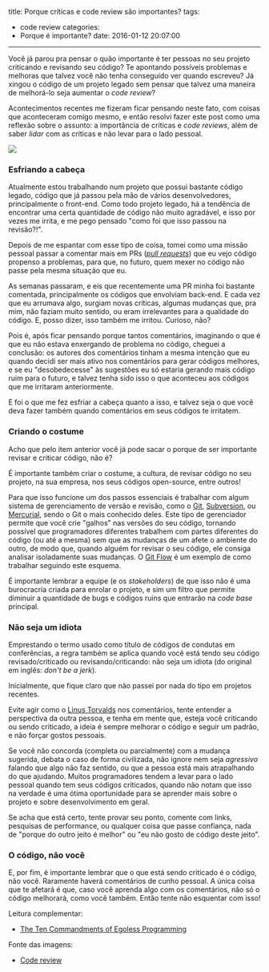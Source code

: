 title: Porque críticas e code review são importantes?
tags:
  - code review
categories:
  - Porque é importante?
date: 2016-01-12 20:07:00
---
Você já parou pra pensar o quão importante é ter pessoas no seu projeto criticando e revisando seu código? Te apontando possíveis problemas e melhoras que talvez você não tenha conseguido ver quando escreveu? Já xingou o código de um projeto legado sem pensar que talvez uma maneira de melhorá-lo seja aumentar o _code review_?

Acontecimentos recentes me fizeram ficar pensando neste fato, com coisas que aconteceram comigo mesmo, e então resolvi fazer este post como uma reflexão sobre o assunto: a importância de críticas e _code reviews_, além de saber _lidar_ com as críticas e não levar para o lado pessoal.

<img src="https://davidwalsh.name/demo/code-review.png"/>

<!-- more -->

### Esfriando a cabeça

Atualmente estou trabalhando num projeto que possui bastante código legado, código que já passou pela mão de vários desenvolvedores, principalmente o front-end. Como todo projeto legado, há a tendência de encontrar uma certa quantidade de código não muito agradável, e isso por vezes me irrita, e me pego pensado "como foi que isso passou na revisão?!".

Depois de me espantar com esse tipo de coisa, tomei como uma missão pessoal passar a comentar mais em PRs ([_pull requests_](https://help.github.com/articles/using-pull-requests/)) que eu vejo código propenso a problemas, para que, no futuro, quem mexer no código não passe pela mesma situação que eu.

As semanas passaram, e eis que recentemente uma PR minha foi bastante comentada, principalmente os códigos que envolviam back-end. E cada vez que eu arrumava algo, surgiam novas críticas, algumas mudanças que, pra mim, não faziam muito sentido, ou eram irrelevantes para a qualidade do código. E, posso dizer, isso também me irritou. Curioso, não?

Pois é, após ficar pensando porque tantos comentários, imaginando o que é que eu não estava enxergando de problema no código, cheguei a conclusão: os autores dos comentários tinham a mesma intenção que eu quando decidi ser mais ativo nos comentários para gerar códigos melhores, e se eu "desobedecesse" às sugestões eu só estaria gerando mais código ruim para o futuro, e talvez tenha sido isso o que aconteceu aos códigos que me irritaram anteriormente.

E foi o que me fez esfriar a cabeça quanto a isso, e talvez seja o que você deva fazer também quando comentários em seus códigos te irritatem.

### Criando o costume

Acho que pelo item anterior você já pode sacar o porque de ser importante revisar e criticar código, não é?

É importante também criar o costume, a cultura, de revisar código no seu projeto, na sua empresa, nos seus códigos open-source, entre outros!

Para que isso funcione um dos passos essenciais é trabalhar com algum sistema de gerenciamento de versão e revisão, como o [Git](https://git-scm.com/), [Subversion](https://subversion.apache.org/), ou [Mercurial](https://www.mercurial-scm.org/), sendo o Git o mais conhecido deles. Este tipo de gerenciador permite que você crie "galhos" nas versões do seu código, tornando possível que programadores diferentes trabalhem com partes diferentes do código (ou até a mesma) sem que as mudanças de um afete o ambiente do outro, de modo que, quando alguém for revisar o seu código, ele consiga analisar isoladamente suas mudanças. O [Git Flow](http://danielkummer.github.io/git-flow-cheatsheet/) é um exemplo de como trabalhar seguindo este esquema.

É importante lembrar a equipe (e os _stakeholders_) de que isso não é uma burocracria criada para enrolar o projeto, e sim um filtro que permite diminuir a quantidade de bugs e códigos ruins que entrarão na _code base_ principal.

### Não seja um idiota

Emprestando o termo usado como título de códigos de condutas em conferências, a regra também se aplica quando você está tendo seu código revisado/criticado ou revisando/criticando: não seja um idiota (do original em inglês: _don't be a jerk_).

Inicialmente, que fique claro que não passei por nada do tipo em projetos recentes.

Evite agir como o [Linus Torvalds](http://lkml.iu.edu/hypermail/linux/kernel/1510.3/02866.html) nos comentários, tente entender a perspectiva da outra pessoa, e tenha em mente que, esteja você criticando ou sendo criticado, a ideia é sempre melhorar o código e seguir um padrão, e não forçar gostos pessoais.

Se você não concorda (completa ou parcialmente) com a mudança sugerida, debata o caso de forma civilizada, não ignore nem seja _agressivo_ falando que algo não faz sentido, ou que a pessoa está mais atrapalhando do que ajudando. Muitos programadores tendem a levar para o lado pessoal quando tem seus códigos criticados, quando não notam que isso na verdade é uma ótima oportunidade para se aprender mais sobre o projeto e sobre desenvolvimento em geral.

Se acha que está certo, tente provar seu ponto, comente com links, pesquisas de performance, ou qualquer coisa que passe confiança, nada de "porque do outro jeito é melhor" ou "eu não gosto de código deste jeito".

### O código, não você

E, por fim, é importante lembrar que o que está sendo criticado é o código, não você. Raramente haverá comentários de cunho pessoal. A única coisa que te afetará é que, caso você aprenda algo com os comentários, não só o código melhorará, como você também. Então tente não esquentar com isso!

Leitura complementar:

- [The Ten Commandments of Egoless Programming](https://blog.codinghorror.com/the-ten-commandments-of-egoless-programming/)

Fonte das imagens:

- [Code review](https://davidwalsh.name/code-review)